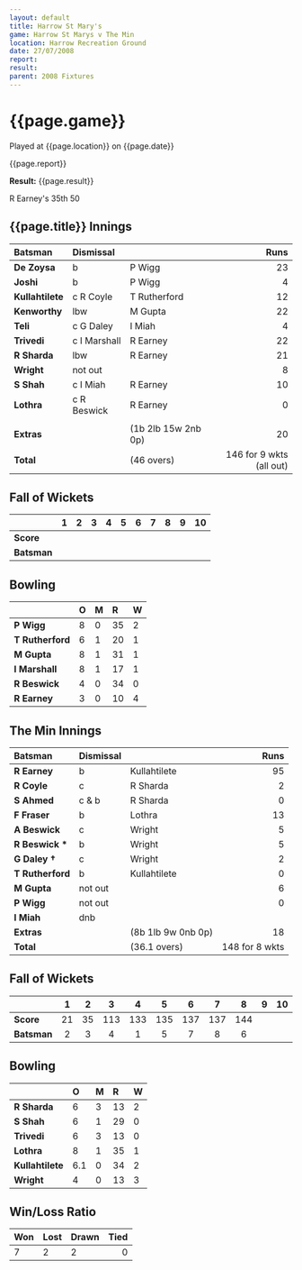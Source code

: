 ```yaml
---
layout: default
title: Harrow St Mary's
game: Harrow St Marys v The Min
location: Harrow Recreation Ground
date: 27/07/2008
report: 
result: 
parent: 2008 Fixtures
---
```


# {{page.game}}

Played at {{page.location}} on {{page.date}}

{{page.report}}

**Result:** {{page.result}}

R Earney's 35th 50

## {{page.title}} Innings

| Batsman | Dismissal |  | Runs |
|:---|:---|---|---:|
| **De Zoysa** | b | P Wigg | 23 |
| **Joshi** | b | P Wigg | 4 |
| **Kullahtilete** | c R Coyle | T Rutherford | 12 |
| **Kenworthy** | lbw | M Gupta | 22 |
| **Teli** | c G Daley | I Miah | 4 |
| **Trivedi** | c I Marshall | R Earney | 22 |
| **R Sharda** | lbw | R Earney | 21 |
| **Wright** | not out |  | 8 |
| **S Shah** | c I Miah | R Earney | 10 |
| **Lothra** | c R Beswick | R Earney | 0 |
|  |  |  |  |
| **Extras** | | (1b 2lb 15w 2nb 0p) | 20 |
| **Total** | | (46 overs) | 146 for 9 wkts (all out) |

## Fall of Wickets

| | 1 | 2 | 3 | 4 | 5 | 6 | 7 | 8 | 9 | 10 |
|---|:---:|:---:|:---:|:---:|:---:|:---:|:---:|:---:|:---:|:---:|
| **Score** |  |  |  |  |  |  |  |  |  |  |
| **Batsman** |  |  |  |  |  |  |  |  |  |  |

## Bowling

| | O | M | R | W |
|---|:---|:---|:---|:---|
| **P Wigg** | 8 | 0 | 35 | 2 |
| **T Rutherford** | 6 | 1 | 20 | 1 |
| **M Gupta** | 8 | 1 | 31 | 1 |
| **I Marshall** | 8 | 1 | 17 | 1 |
| **R Beswick** | 4 | 0 | 34 | 0 |
| **R Earney** | 3 | 0 | 10 | 4 |

## The Min Innings

| Batsman | Dismissal |  | Runs |
|:---|:---|---|---:|
| **R Earney** | b | Kullahtilete | 95 |
| **R Coyle** | c | R Sharda | 2 |
| **S Ahmed** | c & b | R Sharda | 0 |
| **F Fraser** | b | Lothra | 13 |
| **A Beswick** | c | Wright | 5 |
| **R Beswick &#42;** | b | Wright | 5 |
| **G Daley &#8224;** | c | Wright | 2 |
| **T Rutherford** | b | Kullahtilete | 0 |
| **M Gupta** | not out |  | 6 |
| **P Wigg** | not out |  | 0 |
| **I Miah** | dnb |  |  |
| **Extras** | | (8b 1lb 9w 0nb 0p) | 18 |
| **Total** | | (36.1 overs) | 148 for 8 wkts |

## Fall of Wickets

| | 1 | 2 | 3 | 4 | 5 | 6 | 7 | 8 | 9 | 10 |
|---|:---:|:---:|:---:|:---:|:---:|:---:|:---:|:---:|:---:|:---:|
| **Score** | 21 | 35 | 113 | 133 | 135 | 137 | 137 | 144 |  |  |
| **Batsman** | 2 | 3 | 4 | 1 | 5 | 7 | 8 | 6 |  |  |

## Bowling

| | O | M | R | W |
|---|:---|:---|:---|:---|
| **R Sharda** | 6 | 3 | 13 | 2 |
| **S Shah** | 6 | 1 | 29 | 0 |
| **Trivedi** | 6 | 3 | 13 | 0 |
| **Lothra** | 8 | 1 | 35 | 1 |
| **Kullahtilete** | 6.1 | 0 | 34 | 2 |
| **Wright** | 4 | 0 | 13 | 3 |

## Win/Loss Ratio

| Won | Lost | Drawn | Tied |
|:---|:---|:---|---:|
| 7 | 2 | 2 | 0 |